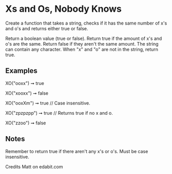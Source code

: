 # Xs and Os, Nobody Knows

Create a function that takes a string, checks if it has the same number of x's and o's and returns either true or false.

Return a boolean value (true or false).
Return true if the amount of x's and o's are the same.
Return false if they aren't the same amount.
The string can contain any character.
When "x" and "o" are not in the string, return true.

## Examples

XO("ooxx") ➞ true

XO("xooxx") ➞ false

XO("ooxXm") ➞ true
// Case insensitive.

XO("zpzpzpp") ➞ true
// Returns true if no x and o.

XO("zzoo") ➞ false

## Notes

Remember to return true if there aren't any x's or o's.
Must be case insensitive.

Credits Matt on edabit.com
